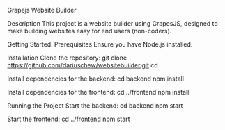 Grapejs Website Builder

Description
This project is a website builder using GrapesJS, designed to make building websites easy for end users (non-coders).

Getting Started:
Prerequisites
Ensure you have Node.js installed.

Installation
Clone the repository:
git clone https://github.com/dariuschew/websitebuilder.git
cd <repository-directory>

Install dependencies for the backend:
cd backend
npm install

Install dependencies for the frontend:
cd ../frontend
npm install

Running the Project
Start the backend:
cd backend
npm start

Start the frontend:
cd ../frontend
npm start
